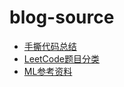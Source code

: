 # blog-source
- [手撕代码总结](https://github.com/trierbo/blog-source/blob/master/src/WhiteBoard.md)
- [LeetCode题目分类](https://github.com/trierbo/blog-source/blob/master/src/LeetCode.md)
- [ML参考资料](https://github.com/trierbo/blog-source/blob/master/src/ML.md)

